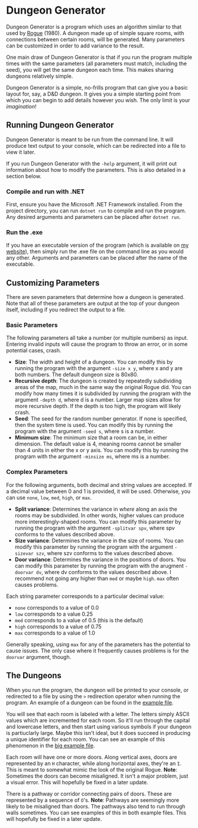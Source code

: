 # Dungeon Generator

Dungeon Generator is a program which uses an algorithm similar to that used by [Rogue](https://en.wikipedia.org/wiki/Rogue_(video_game)) (1980). A dungeon made up of simple square rooms, with connections between certain rooms, will be generated. Many parameters can be customized in order to add variance to the result.

One main draw of Dungeon Generator is that if you run the program multiple times with the same parameters (all parameters must match, including the seed), you will get the same dungeon each time. This makes sharing dungeons relatively simple.

Dungeon Generator is a simple, no-frills program that can give you a basic layout for, say, a D&D dungeon. It gives you a simple starting point from which you can begin to add details however you wish. The only limit is your *imagination*!

## Running Dungeon Generator

Dungeon Generator is meant to be run from the command line. It will produce text output to your console, which can be redirected into a file to view it later.

If you run Dungeon Generator with the ```-help``` argument, it will print out information about how to modify the parameters. This is also detailed in a section below.

### Compile and run with .NET

First, ensure you have the Microsoft .NET Framework installed. From the project directory, you can run ```dotnet run``` to compile and run the program. Any desired arguments and parameters can be placed after ```dotnet run```.

### Run the .exe

If you have an executable version of the program (which is available on [my website](https://www.jordanknapp.net)), then simply run the .exe file on the command line as you would any other. Arguments and parameters can be placed after the name of the executable.

## Customizing Parameters

There are seven parameters that determine how a dungeon is generated. Note that all of these parameters are output at the top of your dungeon itself, including if you redirect the output to a file.

### Basic Parameters

The following parameters all take a number (or multiple numbers) as input. Entering invalid inputs will cause the program to throw an error, or in some potential cases, crash.

- **Size**: The width and height of a dungeon. You can modify this by running the program with the argument ```-size x y```, where x and y are both numbers. The default dungeon size is 80x80.
- **Recursive depth**: The dungeon is created by repeatedly subdividing areas of the map, much in the same way the original Rogue did. You can modify how many times it is subdivided by running the program with the argument ```-depth d```, where d is a number. Larger map sizes allow for more recursive depth. If the depth is too high, the program will likely crash.
- **Seed**: The seed for the random number generator. If none is specified, then the system time is used. You can modify this by running the program with the argument ```-seed s```, where s is a number.
- **Minimum size**: The minimum size that a room can be, in either dimension. The default value is 4, meaning rooms cannot be smaller than 4 units in either the x or y axis. You can modify this by running the program with the argument ```-minsize ms```, where ms is a number.

### Complex Parameters

For the following arguments, both decimal and string values are accepted. If a decimal value between 0 and 1 is provided, it will be used. Otherwise, you can use ```none```, ```low```, ```med```, ```high```, or ```max```.

- **Split variance**: Determines the variance in *where* along an axis the rooms may be subdivided. In other words, higher values can produce more interestingly-shaped rooms. You can modify this parameter by running the program with the argument ```-splitvar spv```, where spv conforms to the values described above.
- **Size variance**: Determines the variance in the size of rooms. You can modify this parameter by running the program with the argument ```-sizevar szv```, where szv conforms to the values described above.
- **Door variance**: Determines the variance in the positions of doors. You can modify this parameter by running the program with the arugment ```-doorvar dv```, where dv conforms to the values described above. I recommend not going any higher than ```med``` or maybe ```high```. ```max``` often causes problems.

Each string parameter corresponds to a particular decimal value:

- ```none``` corresponds to a value of 0.0
- ```low``` corresponds to a value 0.25
- ```med``` corresponds to a value of 0.5 (this is the default)
- ```high``` corresponds to a value of 0.75
- ```max``` corresponds to a value of 1.0

Generally speaking, using ```max``` for any of the parameters has the potential to cause issues. The only case where it frequently causes problems is for the ```doorvar``` argument, though.

## The Dungeons

When you run the program, the dungeon will be printed to your console, or redirected to a file by using the ```>``` redirection operator when running the program. An example of a dungeon can be found in the [example file](example.txt).

You will see that each room is labeled with a letter. The letters simply ASCII values which are incremented for each room. So it'll run through the capital and lowercase letters, and then start using various symbols if your dungeon is partiuclarly large. Maybe this isn't ideal, but it does succeed in producing a unique identifier for each room. You can see an example of this phenomenon in the [big example file](big.txt).

Each room will have one or more doors. Along vertical axes, doors are represented by an ```H``` character, while along horizontal axes, they're an ```I```. This is meant to somewhat mimic the look of the original Rogue. **Note**: Sometimes the doors can become misaligned. It isn't a major problem, just a visual error. This will hopefully be fixed in a later update.

There is a pathway or corridor connecting pairs of doors. These are represented by a sequence of ```O```'s. **Note**: Pathways are seemingly more likely to be misaligned than doors. The pathways also tend to run through walls sometimes. You can see examples of this in both example files. This will hopefully be fixed in a later update.